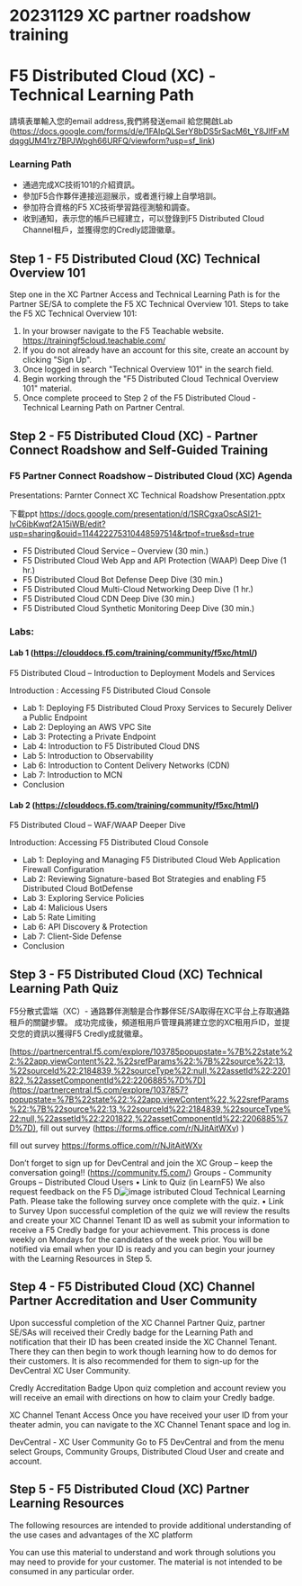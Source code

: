 # 20231129 XC partner roadshow training
# F5 Distributed Cloud (XC) - Technical Learning Path

請填表單輸入您的email address,我們將發送email 給您開啟Lab
(https://docs.google.com/forms/d/e/1FAIpQLSerY8bDS5rSacM6t_Y8JlfFxMdqggUM41rz7BPJWpgh66URFQ/viewform?usp=sf_link)

### Learning Path
- 通過完成XC技術101的介紹資訊。
- 參加F5合作夥伴連接巡迴展示，或者進行線上自學培訓。
- 參加符合資格的F5 XC技術學習路徑測驗和調查。
- 收到通知，表示您的帳戶已經建立，可以登錄到F5 Distributed Cloud Channel租戶，並獲得您的Credly認證徽章。

## Step 1 - F5 Distributed Cloud (XC) Technical Overview 101

Step one in the XC Partner Access and Technical Learning Path is for the Partner SE/SA to complete the F5 XC Technical Overview 101.
Steps to take the F5 XC Technical Overview 101:

1.	In your browser navigate to the F5 Teachable website.
   https://trainingf5cloud.teachable.com/
3.	If you do not already have an account for this site, create an account by clicking "Sign Up".
4.	Once logged in search "Technical Overview 101" in the search field.
5.	Begin working through the "F5 Distributed Cloud Technical Overview 101" material.
6.	Once complete proceed to Step 2 of the F5 Distributed Cloud - Technical Learning Path on Partner Central.

## Step 2 - F5 Distributed Cloud (XC) - Partner Connect Roadshow and Self-Guided Training

### F5 Partner Connect Roadshow – Distributed Cloud (XC) Agenda
  
Presentations: Parnter Connect XC Technical Roadshow Presentation.pptx

下載ppt
https://docs.google.com/presentation/d/1SRCgxaOscASl21-IvC6ibKwqf2A15iWB/edit?usp=sharing&ouid=114422275310448597514&rtpof=true&sd=true

- F5 Distributed Cloud Service – Overview (30 min.)
- F5 Distributed Cloud Web App and API Protection (WAAP) Deep Dive (1 hr.)
- F5 Distributed Cloud Bot Defense Deep Dive (30 min.)
- F5 Distributed Cloud Multi-Cloud Networking Deep Dive (1 hr.)
- F5 Distributed Cloud CDN Deep Dive (30 min.)
- F5 Distributed Cloud Synthetic Monitoring Deep Dive (30 min.)
 
### Labs:
 
#### Lab 1 (https://clouddocs.f5.com/training/community/f5xc/html/)
 
F5 Distributed Cloud – Introduction to Deployment Models and Services
                
Introduction : Accessing F5 Distributed Cloud Console
- Lab 1:  Deploying F5 Distributed Cloud Proxy Services to Securely Deliver a Public Endpoint
- Lab 2: Deploying an AWS VPC Site
- Lab 3: Protecting a Private Endpoint
- Lab 4: Introduction to F5 Distributed Cloud DNS
- Lab 5:  Introduction to Observability
- Lab 6: Introduction to Content Delivery Networks (CDN)
- Lab 7: Introduction to MCN
- Conclusion
 
#### Lab 2 (https://clouddocs.f5.com/training/community/f5xc/html/)
 
F5 Distributed Cloud – WAF/WAAP Deeper Dive

Introduction:  Accessing F5 Distributed Cloud Console
- Lab 1:  Deploying and Managing F5 Distributed Cloud Web Application Firewall Configuration
- Lab 2:  Reviewing Signature-based Bot Strategies and enabling F5 Distributed Cloud BotDefense
- Lab 3:  Exploring Service Policies
- Lab 4: Malicious Users
- Lab 5:  Rate Limiting
- Lab 6: API Discovery & Protection
- Lab 7: Client-Side Defense
- Conclusion
 
## Step 3 - F5 Distributed Cloud (XC) Technical Learning Path Quiz

F5分散式雲端（XC）- 通路夥伴測驗是合作夥伴SE/SA取得在XC平台上存取通路租戶的關鍵步驟。 成功完成後，頻道租用戶管理員將建立您的XC租用戶ID，並提交您的資訊以獲得F5 Credly成就徽章。 

[https://partnercentral.f5.com/explore/103785popupstate=%7B%22state%22:%22app.viewContent%22,%22srefParams%22:%7B%22source%22:13,%22sourceId%22:2184839,%22sourceType%22:null,%22assetId%22:2201822,%22assetComponentId%22:2206885%7D%7D](https://partnercentral.f5.com/explore/1037857?popupstate=%7B%22state%22:%22app.viewContent%22,%22srefParams%22:%7B%22source%22:13,%22sourceId%22:2184839,%22sourceType%22:null,%22assetId%22:2201822,%22assetComponentId%22:2206885%7D%7D), fill out survey (https://forms.office.com/r/NJitAitWXv) )

fill out survey 
https://forms.office.com/r/NJitAitWXv

Don’t forget to sign up for DevCentral and join the XC Group – keep the conversation going!! 
(https://community.f5.com/) Groups - Community Groups – Distributed Cloud Users
•	Link to Quiz (in LearnF5)
We also request feedback on the F5 D![image](https://github.com/marschen2007/XC-partner-roadshow/assets/3064170/9e68a7ae-b1ed-4ac6-891d-abae49bf13ae)
istributed Cloud Technical Learning Path. Please take the following survey once complete with the quiz.
•	Link to Survey
Upon successful completion of the quiz we will review the results and create your XC Channel Tenant ID as well as submit your information to receive a F5 Credly badge for your achievement. This process is done weekly on Mondays for the candidates of the week prior. You will be notified via email when your ID is ready and you can begin your journey with the Learning Resources in Step 5.

## Step 4 - F5 Distributed Cloud (XC) Channel Partner Accreditation and User Community

Upon successful completion of the XC Channel Partner Quiz, partner SE/SAs will received their Credly badge for the Learning Path and notification that their ID has been created inside the XC Channel Tenant. There they can then begin to work though learning how to do demos for their customers. It is also recommended for them to sign-up for the DevCentral XC User Community.

Credly Accreditation Badge
Upon quiz completion and account review you will receive an email with directions on how to claim your Credly badge.

XC Channel Tenant Access
Once you have received your user ID from your theater admin, you can navigate to the XC Channel Tenant space and log in.

DevCentral - XC User Community
Go to F5 DevCentral and from the menu select Groups, Community Groups, Distributed Cloud User and create and account.

## Step 5 - F5 Distributed Cloud (XC) Partner Learning Resources

The following resources are intended to provide additional understanding of the use cases and advantages of the XC platform

You can use this material to understand and work through solutions you may need to provide for your customer.  The material is not intended to be consumed in any particular order.

 
 
 
 
